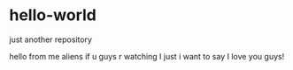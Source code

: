 # hello-world
just another repository

hello from me aliens if u guys r watching
I just i want to say I love you guys!
